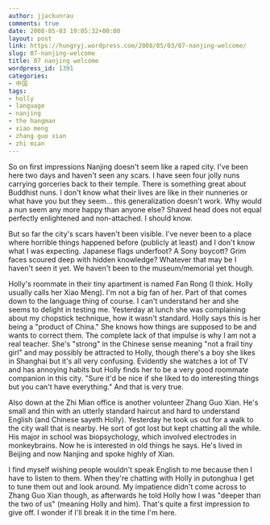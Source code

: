 ```yaml
---
author: jjackunrau
comments: true
date: 2008-05-03 19:05:32+00:00
layout: post
link: https://hungryj.wordpress.com/2008/05/03/07-nanjing-welcome/
slug: 07-nanjing-welcome
title: 07 nanjing welcome
wordpress_id: 1391
categories:
- 中国
tags:
- holly
- language
- nanjing
- the hangman
- xiao meng
- zhang guo xian
- zhi mian
---
```


So on first impressions Nanjing doesn't seem like a raped city. I've been here two days and haven't seen any scars. I have seen four jolly nuns carrying gorceries back to their temple. There is something great about Buddhist nuns. I don't know what their lives are like in their nunneries or what have you but they seem... this generalization doesn't work. Why would a nun seem any more happy than anyone else? Shaved head does not equal perfectly enlightened and non-attached. I should know.

But so far the city's scars haven't been visible. I've never been to a place where horrible things happened before (publicly at least) and I don't know what I was expecting. Japanese flags underfoot? A Sony boycott? Grim faces scoured deep with hidden knowledge? Whatever that may be I haven't seen it yet. We haven't been to the museum/memorial yet though.

Holly's roommate in their tiny apartment is named Fan Rong (I think. Holly usually calls her Xiao Meng). I'm not a big fan of her. Part of that comes down to the language thing of course. I can't understand her and she seems to delight in testing me. Yesterday at lunch she was complaining about my chopstick technique, how it wasn't standard. Holly says this is her being a "product of China." She knows how things are supposed to be and wants to correct them. The complete lack of that impulse is why I am not a real teacher. She's "strong" in the Chinese sense meaning "not a frail tiny girl" and may possibly be attracted to Holly, though there's a boy she likes in Shanghai but it's all very confusing. Evidently she watches a lot of TV and has annoying habits but Holly finds her to be a very good roommate companion in this city. "Sure it'd be nice if she liked to do interesting things but you can't have everything." And that is very true.

Also down at the Zhi Mian office is another volunteer Zhang Guo Xian. He's small and thin with an utterly standard haircut and hard to understand English (and Chinese sayeth Holly). Yesterday he took us out for a walk to the city wall that is nearby. He sort of got lost but kept chatting all the while. His major in school was biopsychology, which involved electrodes in monkeybrains. Now he is interested in old things he says. He's lived in Beijing and now Nanjing and spoke highly of Xian.

I find myself wishing people wouldn't speak English to me because then I have to listen to them. When they're chatting with Holly in putonghua I get to tune them out and look around. My impatience didn't come across to Zhang Guo Xian though, as afterwards he told Holly how I was "deeper than the two of us" (meaning Holly and him). That's quite a first impression to give off. I wonder if I'll break it in the time I'm here.

